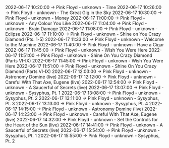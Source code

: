 2022-06-17 10:20:00 -> Pink Floyd - unknown - Time
2022-06-17 10:26:00 -> Pink Floyd - unknown - The Great Gig in the Sky
2022-06-17 10:30:00 -> Pink Floyd - unknown - Money
2022-06-17 11:00:00 -> Pink Floyd - unknown - Any Colour You Like
2022-06-17 11:04:00 -> Pink Floyd - unknown - Brain Damage
2022-06-17 11:08:00 -> Pink Floyd - unknown - Eclipse
2022-06-17 11:10:00 -> Pink Floyd - unknown - Shine on You Crazy Diamond (Pts. 1-5)
2022-06-17 11:33:00 -> Pink Floyd - unknown - Welcome to the Machine
2022-06-17 11:40:00 -> Pink Floyd - unknown - Have a Cigar
2022-06-17 11:45:00 -> Pink Floyd - unknown - Wish You Were Here
2022-06-17 11:51:00 -> Pink Floyd - unknown - Shine On You Crazy Diamond (Parts VI-IX)
2022-06-17 11:45:00 -> Pink Floyd - unknown - Wish You Were Here
2022-06-17 11:51:00 -> Pink Floyd - unknown - Shine On You Crazy Diamond (Parts VI-IX)
2022-06-17 12:03:00 -> Pink Floyd - unknown - Astronomy Domine (live)
2022-06-17 12:12:00 -> Pink Floyd - unknown - Careful With That Axe, Eugene (live)
2022-06-17 12:54:00 -> Pink Floyd - unknown - A Saucerful of Secrets (live)
2022-06-17 13:07:00 -> Pink Floyd - unknown - Sysyphus, Pt. 1
2022-06-17 13:08:00 -> Pink Floyd - unknown - Sysyphus, Pt. 2
2022-06-17 13:11:00 -> Pink Floyd - unknown - Sysyphus, Pt. 3
2022-06-17 13:13:00 -> Pink Floyd - unknown - Sysyphus, Pt. 4
2022-06-17 14:15:00 -> Pink Floyd - unknown - Astronomy Domine (live)
2022-06-17 14:23:00 -> Pink Floyd - unknown - Careful With That Axe, Eugene (live)
2022-06-17 14:32:00 -> Pink Floyd - unknown - Set the Controls for the Heart of the Sun (live)
2022-06-17 14:41:00 -> Pink Floyd - unknown - A Saucerful of Secrets (live)
2022-06-17 15:54:00 -> Pink Floyd - unknown - Sysyphus, Pt. 1
2022-06-17 15:55:00 -> Pink Floyd - unknown - Sysyphus, Pt. 2
